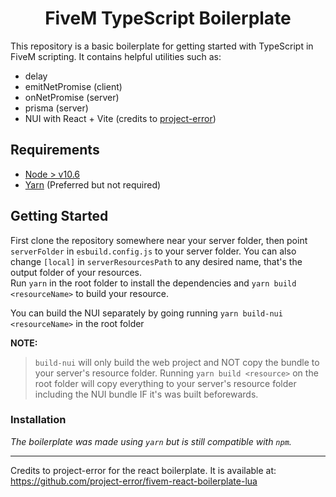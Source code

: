 <h1 align="center">FiveM TypeScript Boilerplate</h1>

This repository is a basic boilerplate for getting started
with TypeScript in FiveM scripting. It contains helpful utilities such as:
* delay
* emitNetPromise (client)
* onNetPromise (server)
* prisma (server)
* NUI with React + Vite (credits to [project-error](https://github.com/project-error/fivem-react-boilerplate-lua))


## Requirements
* [Node > v10.6](https://nodejs.org/en/)
* [Yarn](https://yarnpkg.com/getting-started/install) (Preferred but not required)


## Getting Started
First clone the repository somewhere near your server folder, 
then point `serverFolder` in `esbuild.config.js` to your server folder.
You can also change `[local]` in `serverResourcesPath` to any desired name, that's 
the output folder of your resources.  
Run `yarn` in the root folder to install the dependencies and `yarn build <resourceName>` to build your resource.  

You can build the NUI separately by going running `yarn build-nui <resourceName>` in the root folder  

**NOTE:**
> `build-nui` will only build the web project and NOT copy the bundle to your server's resource folder. Running `yarn build <resource>` on the root folder will copy everything to your server's resource folder including the NUI bundle IF it's was built beforewards.

### Installation
*The boilerplate was made using `yarn` but is still compatible with
`npm`.*

---

Credits to project-error for the react boilerplate. It is available at: 
https://github.com/project-error/fivem-react-boilerplate-lua
